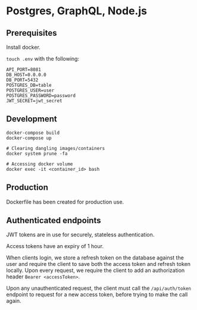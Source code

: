 # Postgres, GraphQL, Node.js

## Prerequisites

Install docker.

`touch .env` with the following:

```
API_PORT=8081
DB_HOST=0.0.0.0
DB_PORT=5432
POSTGRES_DB=table
POSTGRES_USER=user
POSTGRES_PASSWORD=password
JWT_SECRET=jwt_secret
```

## Development

```
docker-compose build
docker-compose up

# Clearing dangling images/containers
docker system prune -fa

# Accessing docker volume
docker exec -it <container_id> bash
```

## Production

Dockerfile has been created for production use.

## Authenticated endpoints

JWT tokens are in use for securely, stateless authentication.

Access tokens have an expiry of 1 hour.

When clients login, we store a refresh token on the database against the user and require the client to save both the access token and refresh token locally. Upon every request, we require the client to add an authorization header `Bearer <accessToken>`.

Upon any unauthenticated request, the client must call the `/api/auth/token` endpoint to request for a new access token, before trying to make the call again.

